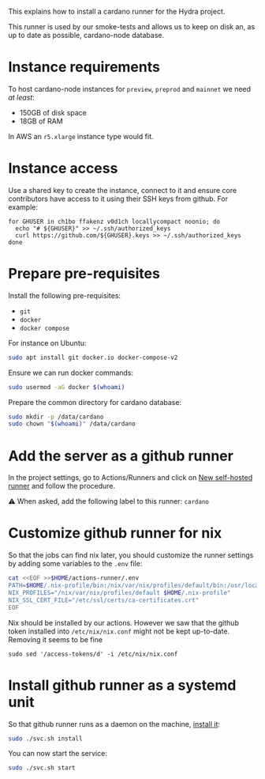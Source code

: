This explains how to install a cardano runner for the Hydra project.

This runner is used by our smoke-tests and allows us to keep on disk an, as up to date as possible, cardano-node database.

# Instance requirements

To host cardano-node instances for `preview`, `preprod` and `mainnet` we need *at least*:

- 150GB of disk space
- 18GB of RAM 

In AWS an `r5.xlarge` instance type would fit.

# Instance access

Use a shared key to create the instance, connect to it and ensure core
contributors have access to it using their SSH keys from github. For example:

``` shell
for GHUSER in ch1bo ffakenz v0d1ch locallycompact noonio; do
  echo "# ${GHUSER}" >> ~/.ssh/authorized_keys
  curl https://github.com/${GHUSER}.keys >> ~/.ssh/authorized_keys
done
```

# Prepare pre-requisites

Install the following pre-requisites:
* `git`
* `docker`
* `docker compose`

For instance on Ubuntu:
```bash
sudo apt install git docker.io docker-compose-v2
```

Ensure we can run docker commands:

``` bash
sudo usermod -aG docker $(whoami)
```

Prepare the common directory for cardano database:
```bash
sudo mkdir -p /data/cardano
sudo chown "$(whoami)" /data/cardano
```

# Add the server as a github runner

In the project settings, go to Actions/Runners and click on [New self-hosted runner](https://github.com/cardano-scaling/hydra/settings/actions/runners/new) and follow the procedure.

:warning: When asked, add the following label to this runner: `cardano`

# Customize github runner for nix

So that the jobs can find nix later, you should customize the runner settings by adding some
variables to the `.env` file:

```bash
cat <<EOF >>$HOME/actions-runner/.env
PATH=$HOME/.nix-profile/bin:/nix/var/nix/profiles/default/bin:/usr/local/bin:/usr/bin:/bin
NIX_PROFILES="/nix/var/nix/profiles/default $HOME/.nix-profile"
NIX_SSL_CERT_FILE="/etc/ssl/certs/ca-certificates.crt"
EOF
```

Nix should be installed by our actions. However we saw that the github token installed into `/etc/nix/nix.conf` might not be kept up-to-date. Removing it seems to be fine

``` shell
sudo sed '/access-tokens/d' -i /etc/nix/nix.conf
```

# Install github runner as a systemd unit


So that github runner runs as a daemon on the machine, [install it](https://docs.github.com/en/actions/hosting-your-own-runners/configuring-the-self-hosted-runner-application-as-a-service):


```bash
sudo ./svc.sh install
```

You can now start the service:

```bash
sudo ./svc.sh start
```
